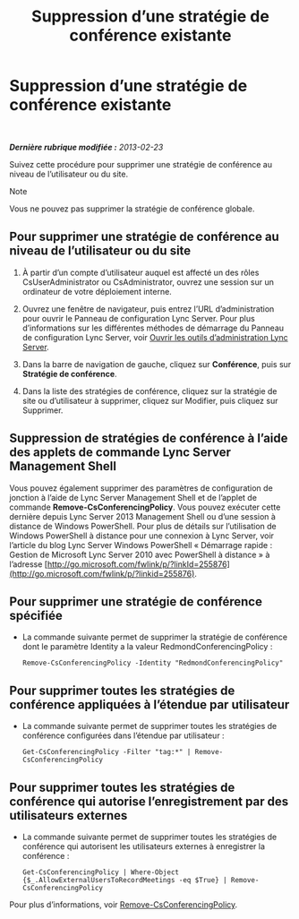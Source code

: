 ﻿---
title: Suppression d’une stratégie de conférence existante
TOCTitle: Suppression d’une stratégie de conférence existante
ms:assetid: 709ed771-790f-4bf1-a4de-b37ca5168688
ms:mtpsurl: https://technet.microsoft.com/fr-fr/library/JJ688089(v=OCS.15)
ms:contentKeyID: 49891392
ms.date: 05/20/2016
mtps_version: v=OCS.15
ms.translationtype: HT
---

# Suppression d’une stratégie de conférence existante

 

_**Dernière rubrique modifiée :** 2013-02-23_

Suivez cette procédure pour supprimer une stratégie de conférence au niveau de l’utilisateur ou du site.

> [!note]  
> Vous ne pouvez pas supprimer la stratégie de conférence globale.

## Pour supprimer une stratégie de conférence au niveau de l’utilisateur ou du site

1.  À partir d’un compte d’utilisateur auquel est affecté un des rôles CsUserAdministrator ou CsAdministrator, ouvrez une session sur un ordinateur de votre déploiement interne.

2.  Ouvrez une fenêtre de navigateur, puis entrez l’URL d’administration pour ouvrir le Panneau de configuration Lync Server. Pour plus d’informations sur les différentes méthodes de démarrage du Panneau de configuration Lync Server, voir [Ouvrir les outils d’administration Lync Server](lync-server-2013-open-lync-server-administrative-tools.md).

3.  Dans la barre de navigation de gauche, cliquez sur **Conférence**, puis sur **Stratégie de conférence**.

4.  Dans la liste des stratégies de conférence, cliquez sur la stratégie de site ou d’utilisateur à supprimer, cliquez sur Modifier, puis cliquez sur Supprimer.

## Suppression de stratégies de conférence à l’aide des applets de commande Lync Server Management Shell

Vous pouvez également supprimer des paramètres de configuration de jonction à l’aide de Lync Server Management Shell et de l’applet de commande **Remove-CsConferencingPolicy**. Vous pouvez exécuter cette dernière depuis Lync Server 2013 Management Shell ou d’une session à distance de Windows PowerShell. Pour plus de détails sur l’utilisation de Windows PowerShell à distance pour une connexion à Lync Server, voir l’article du blog Lync Server Windows PowerShell « Démarrage rapide : Gestion de Microsoft Lync Server 2010 avec PowerShell à distance » à l’adresse [http://go.microsoft.com/fwlink/p/?linkId=255876](http://go.microsoft.com/fwlink/p/?linkid=255876).

## Pour supprimer une stratégie de conférence spécifiée

  - La commande suivante permet de supprimer la stratégie de conférence dont le paramètre Identity a la valeur RedmondConferencingPolicy :
    
        Remove-CsConferencingPolicy -Identity "RedmondConferencingPolicy"

## Pour supprimer toutes les stratégies de conférence appliquées à l’étendue par utilisateur

  - La commande suivante permet de supprimer toutes les stratégies de conférence configurées dans l’étendue par utilisateur :
    
        Get-CsConferencingPolicy -Filter "tag:*" | Remove-CsConferencingPolicy

## Pour supprimer toutes les stratégies de conférence qui autorise l’enregistrement par des utilisateurs externes

  - La commande suivante permet de supprimer toutes les stratégies de conférence qui autorisent les utilisateurs externes à enregistrer la conférence :
    
        Get-CsConferencingPolicy | Where-Object {$_.AllowExternalUsersToRecordMeetings -eq $True} | Remove-CsConferencingPolicy

Pour plus d’informations, voir [Remove-CsConferencingPolicy](https://docs.microsoft.com/en-us/powershell/module/skype/Remove-CsConferencingPolicy).

